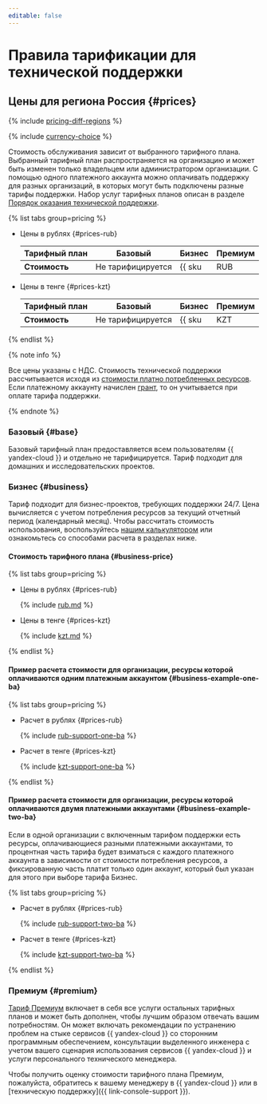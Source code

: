 ```yaml
---
editable: false
---
```


# Правила тарификации для технической поддержки


## Цены для региона Россия {#prices}




{% include [pricing-diff-regions](../_includes/pricing-diff-regions.md) %}



{% include [currency-choice](../_includes/pricing/currency-choice.md) %}

Стоимость обслуживания зависит от выбранного тарифного плана. Выбранный тарифный план распространяется на организацию и может быть изменен только владельцем или администратором организации. С помощью одного платежного аккаунта можно оплачивать поддержку для разных организаций, в которых могут быть подключены разные тарифы поддержки. Набор услуг тарифных планов описан в разделе [Порядок оказания технической поддержки](overview.md).


{% list tabs group=pricing %}

- Цены в рублях {#prices-rub}

  Тарифный план | Базовый           | Бизнес                       | Премиум 
  --- |-------------------|------------------------------|--------
  **Стоимость** | Не тарифицируется | {{ sku|RUB|support.organization.business.fixed_consumption.v1|string }} в месяц с выбранного при активации тарифа платежного аккаунта и 5% от стоимости потребления ресурсов организации, вне зависимости от того, к какому платежному аккаунту привязан ресурсы этой организации | По запросу

- Цены в тенге {#prices-kzt}

  Тарифный план | Базовый           | Бизнес                       | Премиум 
  --- |-------------------|------------------------------|--------
  **Стоимость** | Не тарифицируется | {{ sku|KZT|support.organization.business.fixed_consumption.v1|string }} в месяц с выбранного при активации тарифа платежного аккаунта и 5% от стоимости потребления ресурсов организации, вне зависимости от того, к какому платежному аккаунту привязан ресурсы этой организации | По запросу

{% endlist %}




{% note info %}

Все цены указаны с НДС. Стоимость технической поддержки рассчитывается исходя из [стоимости платно потребленных ресурсов](../billing/pricing.md). Если платежному аккаунту начислен [грант](../billing/concepts/bonus-account.md), то он учитывается при оплате тарифа поддержки.

{% endnote %}

### Базовый {#base}

Базовый тарифный план предоставляется всем пользователям {{ yandex-cloud }} и отдельно не тарифицируется. Тариф подходит для домашних и исследовательских проектов.

### Бизнес {#business}

Тариф подходит для бизнес-проектов, требующих поддержки 24/7.
Цена вычисляется с учетом потребления ресурсов за текущий отчетный период (календарный месяц). Чтобы рассчитать стоимость использования, воспользуйтесь [нашим калькулятором](/prices#calculator) или ознакомьтесь со способами расчета в разделах ниже.

#### Стоимость тарифного плана {#business-price}


{% list tabs group=pricing %}

- Цены в рублях {#prices-rub}

  {% include [rub.md](../_pricing/support/rub-business-2023.md) %}

- Цены в тенге {#prices-kzt}

  {% include [kzt.md](../_pricing/support/kzt-business-2023.md) %}

{% endlist %}




#### Пример расчета стоимости для организации, ресурсы которой оплачиваются одним платежным аккаунтом {#business-example-one-ba}


{% list tabs group=pricing %}

- Расчет в рублях {#prices-rub}

  {% include [rub-support-one-ba](../_pricing_examples/support/rub-one-ba.md) %}

- Расчет в тенге {#prices-kzt}

  {% include [kzt-support-one-ba](../_pricing_examples/support/kzt-one-ba.md) %}

{% endlist %}




#### Пример расчета стоимости для организации, ресурсы которой оплачиваются двумя платежными аккаунтами {#business-example-two-ba}

Если в одной организации с включенным тарифом поддержки есть ресурсы, оплачивающиеся разными платежными аккаунтами, то процентная часть тарифа будет взиматься с каждого платежного аккаунта в зависимости от стоимости потребления ресурсов, а фиксированную часть платит только один аккаунт, который был указан для этого при выборе тарифа Бизнес. 


{% list tabs group=pricing %}

- Расчет в рублях {#prices-rub}

  {% include [rub-support-two-ba](../_pricing_examples/support/rub-two-ba.md) %}

- Расчет в тенге {#prices-kzt}

  {% include [kzt-support-two-ba](../_pricing_examples/support/kzt-two-ba.md) %}

{% endlist %}





### Премиум {#premium}

[Тариф Премиум](/support) включает в себя все услуги остальных тарифных планов и может быть дополнен, чтобы лучшим образом отвечать вашим потребностям. Он может включать рекомендации по устранению проблем на стыке сервисов {{ yandex-cloud }} со сторонним программным обеспечением, консультации выделенного инженера с учетом вашего сценария использования сервисов {{ yandex-cloud }} и услуги персонального технического менеджера.

Чтобы получить оценку стоимости тарифного плана Премиум, пожалуйста, обратитесь к вашему менеджеру в {{ yandex-cloud }} или в [техническую поддержку]({{ link-console-support }}).
